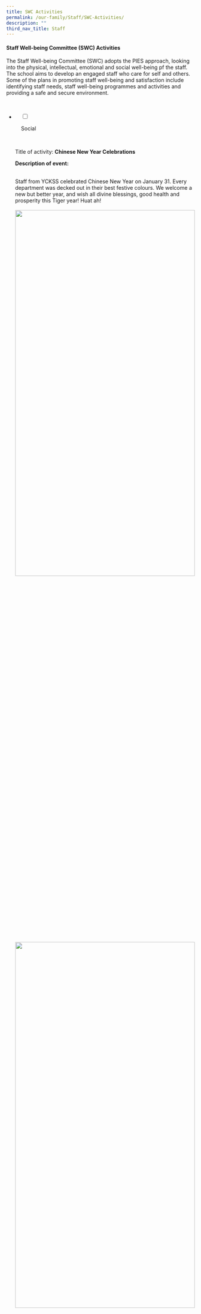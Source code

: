 ```yaml
---
title: SWC Activities
permalink: /our-family/Staff/SWC-Activities/
description: ""
third_nav_title: Staff
---
```

#### **Staff Well-being Committee (SWC) Activities**


The Staff Well-being Committee (SWC) adopts the PIES approach, looking into the physical, intellectual, emotional and social well-being pf the staff. The school aims to develop an engaged staff who care for self and others. Some of the plans in promoting staff well-being and satisfaction include identifying staff needs, staff well-being programmes and activities and providing a safe and secure environment.

<ul class="jekyllcodex_accordion">

  <li>

    <input type="checkbox" id="accordion1">

    <label for="accordion1">Social</label>

    <div>

<p> Title of activity: <b>Chinese New Year Celebrations</b><br>

<b>Description of event:</b><br>  

Staff from YCKSS celebrated Chinese New Year on January 31. Every department was decked out in their best festive colours. We welcome a new but better year, and wish all divine blessings, good health and prosperity this Tiger year! Huat ah!<br><br>
	<img style="width:100%;height:50%" src="/images/Our%20Family/Staff/SWC%20Activities/Social/S1.png">
		<img style="width:100%;height:50%" src="/images/Our%20Family/Staff/SWC%20Activities/Social/S2.png">
		<img style="width:100%;height:50%" src="/images/Our%20Family/Staff/SWC%20Activities/Social/S3.png">
		<img style="width:100%;height:50%" src="/images/Our%20Family/Staff/SWC%20Activities/Social/S4.png">
		<img style="width:100%;height:50%" src="/images/Our%20Family/Staff/SWC%20Activities/Social/S5.png"><br><br>
	
<b>Title of activity:</b> EAS Learning Day<br>

<b>Description of event:</b><br>  

Did you spend the December holidays cooking up a storm in the kitchen? For the EAS, 2 December 2020, was the day they donned aprons and became chefs in a special culinary workshop they attended in school. Look at the all the dishes they managed to whip up! Stuffed Portobello mushroom, chicken sliders, brownies, and cheesecake cups. Is your mouth watering yet?<br><br>
			<img style="width:100%;height:50%" src="/images/Our%20Family/Staff/SWC%20Activities/Social/S6.png"><br><br>
	
<b>Title of activity:</b> Joy of Learning<br>

<b>Description of event:</b><br>

When was the last time you felt like a complete amateur when learning a new skill, feeling the joy (and the embarrassment) of being a complete novice with that willingness to look foolish, to struggle and ask questions, and to be mediocre at something yet be unafraid to experiment and try?<br>

1 September 2021, Wednesday was the <b>Joy of Learning Day</b>, a day of making learning fun, engaging and challenging for staff. It was planned by SWC in collaboration with the Design & Technology unit. Instructions were given online for staff to have an exciting journey to create a “Magic Box”.<br>

The staff room was abuzz with activity, laughter, questions and that occasional ‘squeal’.<br>
	
<img style="width:100%;height:50%" src="/images/Our%20Family/Staff/SWC%20Activities/Social/S7.png"><br><br>
	
It was a memorable day of bonding. There were 'wow’ moments when staff finally completed the Bluetooth Speakers and saw how they work just as good as the commercially produced ones. There were ‘ta-da’ moments of mock fanfare even when the speaker ended up without a Bluetooth connection as wires just couldn’t connect (like mine).<br><br>
	
<img style="width:100%;height:50%" src="/images/Our%20Family/Staff/SWC%20Activities/Social/S8.png"><br><br>
	
<img style="width:100%;height:50%" src="/images/Our%20Family/Staff/SWC%20Activities/Social/S9.png"><br><br>
	
<b>Title of activity:</b> CNY Calligraphy session<br>  

	<b>Description of event:</b><br>

To welcome the TIGER New Year and to encourage bonding among the staff, the SWC organized a CNY Calligraphy session for staff on the 13 January 2022, Thursday. About 40 staff participated in the session.<br>

Staff were diligently practising the strokes for "Hui Chun", attired in traditional costumes or red, orange and yellow-coloured clothing. They enjoyed themselves immensely. This joy was felt through the infectious laughter and friendly conversations within the YCKSS family.<br><br>
	
<img style="width:100%;height:50%" src="/images/Our%20Family/Staff/SWC%20Activities/Social/S10.png"><br><br>
	
<img style="width:100%;height:50%" src="/images/Our%20Family/Staff/SWC%20Activities/Social/S12.png">
	<img style="width:100%;height:50%" src="/images/Our%20Family/Staff/SWC%20Activities/Social/S12.png">
	<img style="width:100%;height:50%" src="/images/Our%20Family/Staff/SWC%20Activities/Social/S13.png"><br><br>
	
<b>Title of activity:</b> Chinese New Year Celebration - Lohei<br>   

<b>Description of event:</b><br>

Every year, the staff of YCKSS celebrate Chinese New Year with Lohei or 捞鱼生. This activity fosters bonding among the staff while letting all experience the vibrant traditions and culture of the Chinese.<br>

<b>Quotes from participants:</b><br>
		<img style="width:100%;height:50%" src="/images/Our%20Family/Staff/SWC%20Activities/Social/S14.png"><br><br>
	
<img style="width:100%;height:50%" src="/images/Our%20Family/Staff/SWC%20Activities/Social/S15.png">
			<img style="width:100%;height:50%" src="/images/Our%20Family/Staff/SWC%20Activities/Social/S16.png"><br><br>
	
<b>Title of activity:</b> Durian Feast<br>   

<b>Description of event:</b><br>

At the durian feast held on 31st July 2019, our staff were spoiled for choices. With a variety of fruits to choose from, the King of fruits was definitely the favourite. Staff who tried the Mao Shan Wang (MSW) durian, known to be the premium type, commented on its rich, bitter and heavily rich flavour/<br>

It was indeed a great way to end the day and we had an enjoyable bonding session over the feasting.<br><br>

<b>Quotes from participants:</b><br>
<img style="width:100%;height:50%" src="/images/Our%20Family/Staff/SWC%20Activities/Social/S17.png"><br>
	
<img style="width:100%;height:50%" src="/images/Our%20Family/Staff/SWC%20Activities/Social/S18.png">
	<img style="width:100%;height:50%" src="/images/Our%20Family/Staff/SWC%20Activities/Social/S19.png">
		</p>

    </div>

</li>
	<li>

    <input type="checkbox" id="accordion2">

    <label for="accordion2">Emotional</label>

    <div>

<p> <b>Title of activity:</b> Monthly Theme Dressing<br>  

  

<b>Description of event:</b><br>

Monthly Theme Dressing helps to bond staff and to commemorate certain events such as World Water Day, Earth Day…etc:  
The themes so far have been:-<br>

1. Valentines Day (Pink)<br>

2. World Water Day (Sea of Blue)<br>

3. Earth Day (Green)<br>

4. White<br>

5. Yellow and Gold<br>

6. Rose Quartz<br>

  

<b>Quotes from participants:</b><br>
	<img style="width:100%;height:50%" src="/images/Our%20Family/Staff/SWC%20Activities/Emotional/E1.png"><br><br>
	
<img style="width:100%;height:50%" src="/images/Our%20Family/Staff/SWC%20Activities/Emotional/E2.png">
	<img style="width:100%;height:50%" src="/images/Our%20Family/Staff/SWC%20Activities/Emotional/E3.png">
	<img style="width:100%;height:50%" src="/images/Our%20Family/Staff/SWC%20Activities/Emotional/E4.png">
	<img style="width:100%;height:50%" src="/images/Our%20Family/Staff/SWC%20Activities/Emotional/E5.png">
	<img style="width:70%;height:50%" src="/images/Our%20Family/Staff/SWC%20Activities/Emotional/E6.jpg"><br><br>
	
<b>Title of activity:</b> Manito-Manitee Game<br>

<b>Description of event:</b><br> 

During the month of September, we played the Manito-Manitee Game ( Angel-Mortal) to encourage a caring environment in the school and to enhance staff bonding. All staff ( teaching and non-teaching) were randomly paired and everyone had to take care of their appointed Manitee, for a month. Many gave gifts and wrote encouraging notes to brighten up the day, but they would remain anonymous until revelation day, which was Teachers' Day. There were hand made gifts and improvised wrapping papers , well thought and nicely wrapped up snacks and useful stationery.<br>

All in all, most staff gave positive feedback and are looking forward to more of such engaging activities in future.<br><br>
	
<img style="width:100%;height:50%" src="/images/Our%20Family/Staff/SWC%20Activities/Emotional/E7.png">
	<img style="width:100%;height:50%" src="/images/Our%20Family/Staff/SWC%20Activities/Emotional/E8.png"><br><br>
	
<b>Title of activity:</b> Potluck Breakfast Session<br>

<b>Description of event:</b><br>

The staff welfare committee had organised a Brunch Potluck session during Marking Day. Food has always been a successful way to bring staff from different department together. Every department was invited to bring a few different types of food. There was a splendid array of food on the table. Staff enjoyed themselves.<br>  

<b>Quotes from participants:</b><br>
	<img style="width:100%;height:50%" src="/images/Our%20Family/Staff/SWC%20Activities/Emotional/E9.png"><Br>
	<img style="width:100%;height:50%" src="/images/Our%20Family/Staff/SWC%20Activities/Emotional/E10.png">
	<img style="width:60%;height:50%" src="/images/Our%20Family/Staff/SWC%20Activities/Emotional/E11.jpg">
</p>

    </div>

</li>
	
<li>

    <input type="checkbox" id="accordion3">

    <label for="accordion3">Physical</label>

    <div>

<p> <b>Title of activity:</b> Staff Appreciation Day 5th Sept<br>  
	
<b>Description of event:</b><br>

The grouping for the bowling activity was done so that every team had a mixed number of bowlers from school leaders to the EAS staff. There was much bonding during the event. It was an event that favoured no male or female bowlers. All 120 bowlers had an equal chance of doing well for the team. At the end of the day, hidden talents in bowling emerged and the rest had a very joyful day.<br>

<b>Quotes from participants:</b><br><br>
	
<img style="width:100%;height:50%" src="/images/Our%20Family/Staff/SWC%20Activities/Physical/P1.png"><br>
	
<img style="width:100%;height:50%" src="/images/Our%20Family/Staff/SWC%20Activities/Physical/P2.jpg">
	A Bowling Event for All in the Family!<br><br>
	
<b>Staff retreat and celebrations</b><br>

<b>Objective:</b> To foster strong and cohesive teams through a team building staff retreat.<br>

<b>Title of activity:</b> Cruise the Southern Seas of Singapore<br>

<b>Description of event:</b><br> 

Feel the soft sand, the smooth sea and the bright sun while we "_Cruise the Southern Seas of Singapore_" - an adventure to discover the sustainability efforts of Singapore in the Southern Islands of Sisters Island, Kusu Island, Pulau Semakau, Pulau Bukom.<br>  

It was a clear sky on Friday, 24 June 2022, after days of rain. The staff had a bonding game with a boarding pass on the buses going to the Marina Bay Ferry Terminal. The staff disembarked on Kusu Island where they had a game untangling themselves. Engaging session learning the legends of the names of the islands, the sustainability efforts by the government.<br>

Ended the day with a buffet lunch on Sentosa. Staff made a pledge to save the environment.<br><br>
			</p>

    </div>

</li>
	
<li>

    <input type="checkbox" id="accordion4">

    <label for="accordion4">Intellectual</label>

    <div>

<p> </p>

  </div>

</li>
	
	

	
</ul>